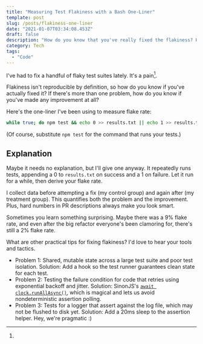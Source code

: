 ```yaml
---
title: "Measuring Test Flakiness with a Bash One-Liner"
template: post
slug: /posts/flakiness-one-liner
date: "2021-01-07T03:34:08.453Z"
draft: false
description: "How do you know that you've really fixed the flakiness? How about some cold hard data."
category: Tech
tags:
  - "Code"
---
```


I've had to fix a handful of flaky test suites lately. It's a pain[^1].

Flakiness isn't reproducible by definition, so how do you know if you've actually fixed it? If there's more than one problem, how do you know if you've made any improvement at all?

Here's the one-liner I've been using to measure flake rate:

<!-- Lower font size to prevernt the one-liner from overflowing -->
<style>
div pre code.language-bash {
  font-size: 13px !important;
}
</style>

```bash
while true; do npm test && echo 0 >> results.txt || echo 1 >> results.txt; done
```

(Of course, substitute `npm test` for the command that runs your tests.)

## Explanation

Maybe it needs no explanation, but I'll give one anyway. It repeatedly runs tests, appending a 0 to `results.txt` on success and a 1 on failure. Let it run for a while, then derive your flake rate.

I collect data before attempting a fix (my control group) and again after (my treatment group). This quantifies both the problem and the improvement. Plus, hard numbers in PR descriptions always make you look smart.

Sometimes you learn something surprising. Maybe there was a 9% flake rate, and even after the big refactor everyone's been clamoring for, there's still a 2% flake rate.

What are other practical tips for fixing flakiness? I'd love to hear your tools and tactics.

[^1]:
  * Problem 1: Shared, mutable state across a large test suite and poor test isolation. Solution: Add a hook so the test runner guarantees clean state for each test.
  * Problem 2: Testing the failure condition for code that retries using exponential backoff and jitter. Solution: SinonJS's [`await clock.runAllAsync()`](https://github.com/sinonjs/fake-timers), which is magical and lets us avoid nondeterministic assertion polling.
  * Problem 3: Tests for a logger that assert against the log file, which may not be flushed to disk yet. Solution: Add a 20ms sleep to the assertion helper. Hey, we're pragmatic :)
